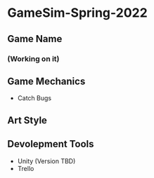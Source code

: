 # GameSim-Spring-2022

## Game Name
### (Working on it)

## Game Mechanics
* Catch Bugs

## Art Style


## Devolepment Tools
* Unity (Version TBD)
* Trello
